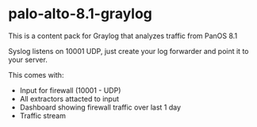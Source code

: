 # palo-alto-8.1-graylog

This is a content pack for Graylog that analyzes traffic from PanOS 8.1

Syslog listens on 10001 UDP, just create your log forwarder and point it to your server.

This comes with:
- Input for firewall (10001 - UDP)
- All extractors attacted to input
- Dashboard showing firewall traffic over last 1 day
- Traffic stream
